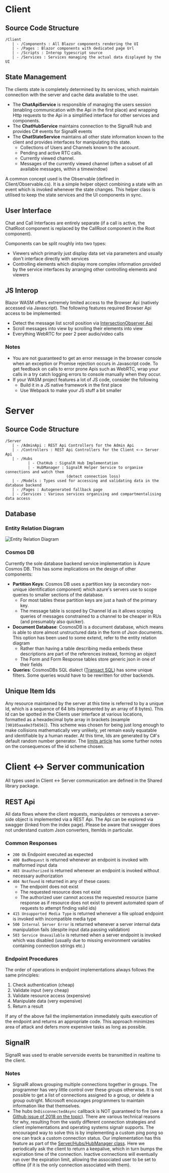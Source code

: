 # Client
## Source Code Structure
```
/Client
   | - /Components : All Blazor components rendering the UI
   | - /Pages : Blazor components with dedicated page Url
   | - /Scripts : Interop typescript source
   | - /Services : Services managing the actual data displayed by the UI
```
## State Management
The clients state is completely determined by its services, which maintain connection with the server and cache data available to the user. 
* The **ChatApiService** is responsible of managing the users session (enabling communication with the Api in the first place) and wrapping Http requests to the Api in a simplified interface for other services and components.
* The **ChatHubService** maintains connection to the SignalR hub and provides C# events for SignalR events
* The **ChatStateService** maintains all other state information known to the client and provides interfaces for manipulating this state.
    * Collections of Users and Channels known to the account.
    * Pending and active RTC calls.
    * Currently viewed channel.
    * Messages of the currently viewed channel (often a subset of all available messages, within a timewindow)

A common concept used is the Observable (defined in Client/Observable.cs). It is a simple helper object combining a state with an event which is invoked whenever the state changes. This helper class is utilised to keep the state services and the UI components in sync.

## User Interface

Chat and Call Interfaces are entirely separate (if a call is active, the ChatRoot component is replaced by the CallRoot component in the Root component).

Components can be split roughly into two types:
* Viewers which primarily just display data set via parameters and usually don't interface directly with services
* Controlling elements which display more complex information provided by the service interfaces by arranging other controlling elements and viewers

## JS Interop

Blazor WASM offers extremely limited access to the Browser Api (natively accessed via Javascript). The following features required Browser Api access to be implemented:
* Detect the message list scroll position via [IntersectionObserver Api]()
* Scroll messages into view by scrolling their elements into view
* Everything WebRTC for peer 2 peer audio/video calls

### Notes
* You are not guaranteed to get an error message in the browser console when an exception or Promise rejection occurs in Javascript code. To get feedback on calls to error prone Apis such as WebRTC, wrap your calls in a try catch logging errors to console manually when they occur.
* If your WASM project features a lot of JS code, consider the following
    * Build it in a JS native framework in the first place
    * Use Webpack to make your JS stuff a bit smaller

# Server
## Source Code Structure
```
/Server
   | - /AdminApi : REST Api Controllers for the Admin Api
   | - /Controllers : REST Api Controllers for the Client <-> Server Api
   | - /Hubs
          | - ChatHub : SignalR Hub Implementation
          | - HubManager : SignalR Helper Service to organise connections and watch them
                           (detect connection loss)
   | - /Models : Types used for accessing and validating data in the database backend
   | - /Pages : Autogenerated fallback page
   | - /Services : Various services organising and compartmentalising data access
```
## Database
### Entity Relation Diagram
![Entity Relation Diagram](./entity-relation-diagram.svg)

### Cosmos DB
Currently the sole database backend service implementation is Azure Cosmos DB. This has some implications on the design of other components:
* **Partition Keys**: Cosmos DB uses a partition key (a secondary non-unique identification component) which azure's servers use to scope queries to smaller sections of the database. 
    * For most tables these partition keys are just a hash of the primary key.
    * The message table is scoped by Channel Id as it allows scoping queries of messages constrained to a channel to be cheaper in RUs (and presumably also quicker).
* **Document Database**: CosmosDB is a document database, which means is able to store almost unstructured data in the form of Json documents. This option has been used to some extend, refer to the entity relation diagram
    * Rather than having a table describing media embeds these descriptions are part of the references instead, forming an object
    * The Form and Form Response tables store generic json in one of their fields
* **Queries**: CosmosDBs SQL dialect ([Transact SQL](https://docs.microsoft.com/de-de/sql/t-sql/language-reference)) has some unique filters. Some queries would have to be rewritten for other backends.
## Unique Item Ids
Any resource maintained by the server at this time is referred to by a unique Id, which is a sequence of 64 bits (represented by an array of 8 bytes). This Id can be spotted in the Clients user interface at various locations, formatted as a hexadecimal byte array in brackets (example `[90105aaa8e3fb656]`). This scheme was chosen for being just long enough to make collisions mathematically very unlikely, yet remain easily equatable and identifiable by a human reader. At this time, Ids are generated by C#'s default random number generator. The [limits article](./limits.md#inconsistent-data) has some further notes on the consequences of the id scheme chosen.
# Client <-> Server communication
All types used in Client <-> Server communication are defined in the Shared library package.
## REST Api
All data flows where the client requests, manipulates or removes a server-side object is implemented via a REST Api.
The Api can be explored via swagger (linked from the index page). Please be aware that swagger does not understand custom Json converters, ItemIds in particular.
### Common Responses
* `200 Ok` Endpoint executed as expected
* `400 BadRequest` is returned whenever an endpoint is invoked with malformed input data
* `403 Unauthorized` is returned whenever an endpoint is invoked without necessary authorization
* `404 Notfound` is returned in any of these cases:
    * The endpoint does not exist
    * The requested resource does not exist
    * The authorized user cannot access the requested resource (same response as if resource does not exist to prevent automated spam of requests to attempt finding valid ids)
* `415 Unsupported Media Type` is returned whenever a file upload endpoint is invoked with incompatible media type
* `500 Internal Server Error` is returned whenever a server internal data manipulation fails (despite input data passing validation)
* `503 Service Unavailable` is returned when a server endpoint is invoked which was disabled (usually due to missing environment variables containing connection strings etc.)
### Endpoint Procedures
The order of operations in endpoint implementations always follows the same principles:
1. Check authentication (cheap)
1. Validate input (very cheap)
1. Validate resource access (expensive)
1. Manipulate data (very expensive)
1. Return a result

If any of the above fail the implementation immediately quits execution of the endpoint and returns an appropriate code. This approach minimizes area of attack and defers more expensive tasks as long as possible.
## SignalR
SignalR was used to enable serverside events be transmitted in realtime to the client.
### Notes
* SignalR allows grouping multiple connections together in groups. The programmer has very little control over these groups otherwise. It is not possible to get a list of connections assigned to a group, or delete a group outright. Microsoft encourages programmers to maintain information like that themselves.
* The hubs `OnDisconnectedAsync` callback is NOT guaranteed to fire (see a [Github issue of 2018 on the topic](https://github.com/aspnet/SignalR/issues/1290#issuecomment-375434028)). There are various technical reasons for why, resulting from the vastly different connection strategies and client implementations and operating systems signalr supports. The encouraged way to solve this is by implementing a custom ping pong so one can track a custom connection status. Our implementation has this feature as part of the [Server/Hubs/HubManager class](../Server/Hubs/HubManager_Watch.cs). Here we periodically ask the client to return a keepalive, which in turn bumps the expiration time of the connection. Inactive connections will eventually run over the expiration limit, allowing the associated user to be set to offline (if it is the only connection associated with them).